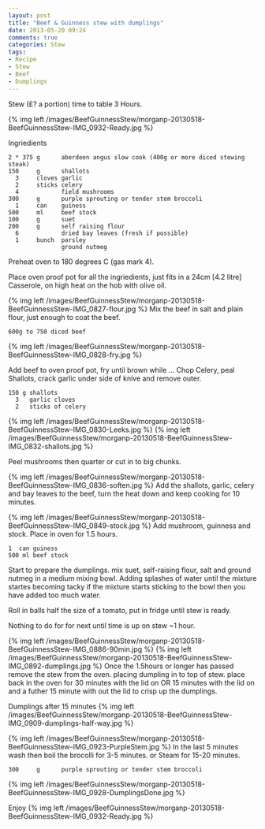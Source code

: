 ```yaml
---
layout: post
title: "Beef & Guinness stew with dumplings"
date: 2013-05-20 09:24
comments: true
categories: Stew
tags: 
- Recipe
- Stew
- Beef
- Dumplings
---
```


Stew (£? a portion) time to table 3 Hours.

{% img left /images/BeefGuinnessStew/morganp-20130518-BeefGuinnessStew-IMG_0932-Ready.jpg %}

Ingriedients

    2 * 375 g      aberdeen angus slow cook (400g or more diced stewing steak)
    150     g      shallots
      3     cloves garlic    
      2     sticks celery
      4            field mushrooms
    300     g      purple sprouting or tender stem broccoli
      1     can    guiness
    500     ml     beef stock
    100     g      suet
    200     g      self raising flour
      6            dried bay leaves (fresh if possible)
      1     bunch  parsley
                   ground nutmeg
                   
Preheat oven to 180 degrees C (gas mark 4).

Place oven proof pot for all the ingriedients, just fits in a 24cm [4.2 litre] Casserole, on high heat on the hob with olive oil.

{% img left /images/BeefGuinnessStew/morganp-20130518-BeefGuinnessStew-IMG_0827-flour.jpg %}
Mix the beef in salt and plain flour, just enough to coat the beef.

    600g to 750 diced beef
    
{% img left /images/BeefGuinnessStew/morganp-20130518-BeefGuinnessStew-IMG_0828-fry.jpg %}

Add beef to oven proof pot, fry until brown while ...
Chop Celery, peal Shallots, crack garlic under side of knive and remove outer.

    150 g shallots
      3   garlic cloves
      2   sticks of celery
{% img left /images/BeefGuinnessStew/morganp-20130518-BeefGuinnessStew-IMG_0830-Leeks.jpg %}
{% img left /images/BeefGuinnessStew/morganp-20130518-BeefGuinnessStew-IMG_0832-shallots.jpg %}
      
Peel mushrooms then quarter or cut in to big chunks.

{% img left /images/BeefGuinnessStew/morganp-20130518-BeefGuinnessStew-IMG_0836-soften.jpg %}
Add the shallots, garlic, celery and bay leaves to the beef, turn the heat down and keep cooking for 10 minutes.

{% img left /images/BeefGuinnessStew/morganp-20130518-BeefGuinnessStew-IMG_0849-stock.jpg %}
Add mushroom, guinness and stock. Place in oven for 1.5 hours.

    1  can guiness
    500 ml beef stock

Start to prepare the dumplings. mix suet, self-raising flour, salt and ground nutmeg in a medium mixing bowl. 
Adding splashes of water until the mixture startes becoming tacky if the mixture starts sticking to the bowl 
then you have added too much water.

Roll in balls half the size of a tomato, put in fridge until stew is ready.

Nothing to do for for next until time is up on stew ~1 hour.

{% img left /images/BeefGuinnessStew/morganp-20130518-BeefGuinnessStew-IMG_0886-90min.jpg %}
{% img left /images/BeefGuinnessStew/morganp-20130518-BeefGuinnessStew-IMG_0892-dumplings.jpg %}
Once the 1.5hours or longer has passed remove the stew from the oven. placing dumpling in to top of stew. place back in the oven for 30 minutes with the lid on OR 15 minutes with the lid on and a futher 15 minute with out the lid to crisp up the dumplings.

Dumplings after 15 minutes
{% img left /images/BeefGuinnessStew/morganp-20130518-BeefGuinnessStew-IMG_0909-dumplings-half-way.jpg %}

{% img left /images/BeefGuinnessStew/morganp-20130518-BeefGuinnessStew-IMG_0923-PurpleStem.jpg %}
In the last 5 minutes wash then boil the brocolli for 3-5 minutes. or Steam for 15-20 minutes.

    300     g      purple sprouting or tender stem broccoli
    
{% img left /images/BeefGuinnessStew/morganp-20130518-BeefGuinnessStew-IMG_0928-DumplingsDone.jpg %}

Enjoy
{% img left /images/BeefGuinnessStew/morganp-20130518-BeefGuinnessStew-IMG_0932-Ready.jpg %}
    
